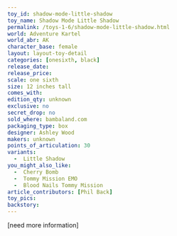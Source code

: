 ```yaml
---
toy_id: shadow-mode-little-shadow
toy_name: Shadow Mode Little Shadow
permalink: /toys-1-6/shadow-mode-little-shadow.html
world: Adventure Kartel
world_abr: AK
character_base: female
layout: layout-toy-detail
categories: [onesixth, black]
release_date:
release_price: 
scale: one sixth
size: 12 inches tall
comes_with: 
edition_qty: unknown
exclusive: no
secret_drop: no
sold_where: bambaland.com
packaging_type: box
designer: Ashley Wood
makers: unknown
points_of_articulation: 30
variants: 
  -  Little Shadow
you_might_also_like:
  -  Cherry Bomb
  -  Tommy Mission EMO
  -  Blood Nails Tommy Mission  
article_contributors: [Phil Back]
toy_pics: 
backstory:
---
```



[need more information]